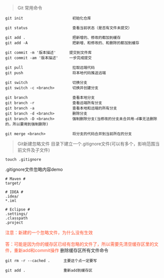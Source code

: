 > Git 常用命令

```
git init                      初始化仓库

git status                    查看当前状态（是否有文件未提交）

git add .                     把新增的、修改的都加到缓存
git add -A                    把新增、和修改的、和删除的都加到缓存

git commit -m '版本描述'      提交到文件库
git commit -am '版本描述'     一步完成提交

git pull                      拉取远端代码
git push                      将本地代码推送远端

git switch                    切换分支
git switch -c <branch>        切换并创建分支

git branch                    查看本地分支
git branch -r                 查看远端所有分支
git branch -a                 查看本地和远端的所有分支
git branch -d <branch>        删除分支
git branch -D <branch>        强制删除分支(当修改的分支未合并用-d事无法删除的，所以要用到强制删除)

git merge <branch>            将分支的代码合并到当前所在的分支
```

> Git新建忽略文件  目录下建立一个.gitignore文件(可以有多个，影响范围当前文件及子文件)
```
touch .gitignore
```
.gitignore文件忽略内容demo
```
# Maven #
target/
 
# IDEA #
.idea/
*.iml
 
# Eclipse #
.settings/
.classpath
.project
```
 <font color=#ff502c>
  注意：新建的一个忽略文件，为什么没有生效 </br></br>
  答：可能是因为你的缓存区已经有忽略的文件了，所以需要先清空缓存区里的文件，重新add和commit操作
</font>
删除缓存区所有文件命令

```
git rm -r --cached .      主要这个点一定要写

git add .                 重新add到缓存区
```
